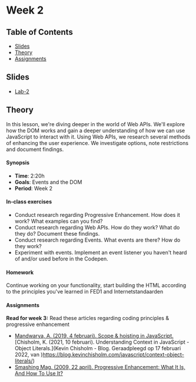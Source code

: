 # Week 2

## Table of Contents

* [Slides](#slides)
* [Theory](#theory)
* [Assignments](#assignments)

## Slides
* [Lab-2][lab2]

## Theory

In this lesson, we're diving deeper in the world of Web APIs. We'll explore how the DOM works and gain a deeper understanding of how we can use JavaScript to interact with it. Using Web APIs, we research several methods of enhancing the user experience. We investigate options, note restrictions and document findings.

#### Synopsis

*  **Time**: 2:20h
*  **Goals**: Events and the DOM
*  **Period**: Week 2

#### In-class exercises

* Conduct research regarding Progressive Enhancement. How does it work? What examples can you find?
* Conduct research regarding Web APIs. How do they work? What do they do? Document these findings.
* Conduct research regarding Events. What events are there? How do they work?
* Experiment with events. Implement an event listener you haven't heard of and/or used before in the Codepen.

#### Homework

Continue working on your functionality, start building the HTML according to the principles you've learned in FED1 and Internetstandaarden

#### Assignments

**Read for week 3:**
Read these articles regarding coding principles & progressive enhancement

* [Mandwarya, A. (2019, 4 februari). Scope & hoisting in JavaScript.](https://hackernoon.com/scope-hoisting-in-javascript-19b991babc4f)
[Chisholm, K. (2021, 10 februari). Understanding Context in JavaScript - Object Literals.](Kevin Chisholm - Blog. Geraadpleegd op 17 februari 2022, van )https://blog.kevinchisholm.com/javascript/context-object-literals/)
* [Smashing Mag. (2009, 22 april). Progressive Enhancement: What It Is, And How To Use It?](https://www.smashingmagazine.com/2009/04/progressive-enhancement-what-it-is-and-how-to-use-it/)


[lab2]: /slides/fe_lab-2_21-22.pdf
